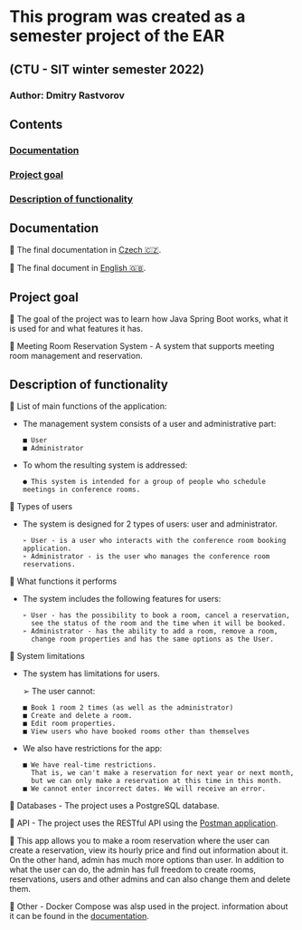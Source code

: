 # This program was created as a semester project of the EAR

## (CTU - SIT winter semester 2022)

### Author: Dmitry Rastvorov

## Contents

### [Documentation](#doc)

### [Project goal](#projGoal)

### [Description of functionality](#descfunc)

<a name="doc"><h2>Documentation</h2></a>

📝 The final documentation in [Czech 🇨🇿](https://github.com/UnknownPug/Meeting-Room-Reservation/blob/main/docs/CP2-cz.pdf).

📝 The final document in [English 🇬🇧](https://github.com/UnknownPug/Meeting-Room-Reservation/blob/main/docs/CP2-en.pdf).

<a name="projGoal"><h2>Project goal</h2></a>

🔘 The goal of the project was to learn how Java Spring Boot works, what it is used for and what features it has.

🔘 Meeting Room Reservation System - A system that supports meeting room management and reservation.

<a name="descfunc"><h2>Description of functionality</h2></a>

🔘 List of main functions of the application:
        
  - The management system consists of a user and administrative part:
  
        ■ User 
        ■ Administrator 
  
  - To whom the resulting system is addressed:

        ● This system is intended for a group of people who schedule meetings in conference rooms.

🔘 Types of users
  
  - The system is designed for 2 types of users: user and administrator.

        ➢ User - is a user who interacts with the conference room booking application.
        ➢ Administrator - is the user who manages the conference room reservations.
  
🔘 What functions it performs 

  - The system includes the following features for users:

        ➢ User - has the possibility to book a room, cancel a reservation,
          see the status of the room and the time when it will be booked.
        ➢ Administrator - has the ability to add a room, remove a room,
          change room properties and has the same options as the User.

🔘 System limitations

  - The system has limitations for users.

    ➢ The user cannot:
          
        ■ Book 1 room 2 times (as well as the administrator)
        ■ Create and delete a room.
        ■ Edit room properties.
        ■ View users who have booked rooms other than themselves

  - We also have restrictions for the app:

        ■ We have real-time restrictions.
          That is, we can't make a reservation for next year or next month,
          but we can only make a reservation at this time in this month.
        ■ We cannot enter incorrect dates. We will receive an error.

🔘 Databases - The project uses a PostgreSQL database.

🔘 API - The project uses the RESTful API using the [Postman application](https://documenter.getpostman.com/view/22903223/2s8ZDU4Nzj). 

🔘 This app allows you to make a room reservation where the user can create a reservation, view its hourly price and find out information about it. On the other hand, admin has much more options than user. In addition to what the user can do, the admin has full freedom to create rooms, reservations, users and other admins and can also change them and delete them.

🔘 Other - Docker Compose was alsp used in the project. information about it can be found in the [documentation](#doc).
